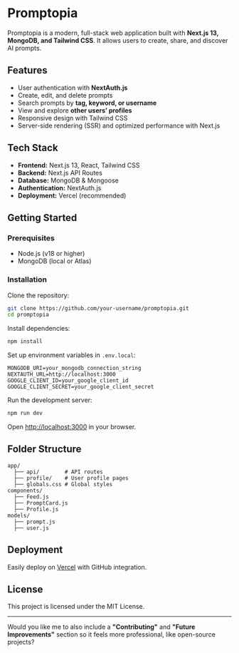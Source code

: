 # Promptopia

Promptopia is a modern, full-stack web application built with **Next.js 13, MongoDB, and Tailwind CSS**. It allows users to create, share, and discover AI prompts.

## Features

* User authentication with **NextAuth.js**
* Create, edit, and delete prompts
* Search prompts by **tag, keyword, or username**
* View and explore **other users’ profiles**
* Responsive design with Tailwind CSS
* Server-side rendering (SSR) and optimized performance with Next.js

## Tech Stack

* **Frontend:** Next.js 13, React, Tailwind CSS
* **Backend:** Next.js API Routes
* **Database:** MongoDB & Mongoose
* **Authentication:** NextAuth.js
* **Deployment:** Vercel (recommended)

## Getting Started

### Prerequisites

* Node.js (v18 or higher)
* MongoDB (local or Atlas)

### Installation

Clone the repository:

```bash
git clone https://github.com/your-username/promptopia.git
cd promptopia
```

Install dependencies:

```bash
npm install
```

Set up environment variables in `.env.local`:

```env
MONGODB_URI=your_mongodb_connection_string
NEXTAUTH_URL=http://localhost:3000
GOOGLE_CLIENT_ID=your_google_client_id
GOOGLE_CLIENT_SECRET=your_google_client_secret
```

Run the development server:

```bash
npm run dev
```

Open [http://localhost:3000](http://localhost:3000) in your browser.

## Folder Structure

```
app/
  ├── api/        # API routes
  ├── profile/    # User profile pages
  ├── globals.css # Global styles
components/
  ├── Feed.js
  ├── PromptCard.js
  ├── Profile.js
models/
  ├── prompt.js
  ├── user.js
```

## Deployment

Easily deploy on [Vercel](https://vercel.com) with GitHub integration.

## License

This project is licensed under the MIT License.

---

Would you like me to also include a **"Contributing"** and **"Future Improvements"** section so it feels more professional, like open-source projects?
